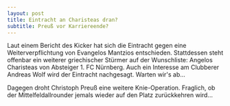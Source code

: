 ```yaml
---
layout: post
title: Eintracht an Charisteas dran?
subtitle: Preuß vor Karriereende?
---
```


Laut einem Bericht des Kicker hat sich die Eintracht gegen eine Weiterverpflichtung von Evangelos Mantzios entschieden. Stattdessen steht offenbar ein weiterer griechischer Stürmer auf der Wunschliste: Angelos Charisteas von Absteiger 1. FC Nürnberg. Auch ein Interesse am Clubberer Andreas Wolf wird der Eintracht nachgesagt. Warten wir's ab...

Dagegen droht Christoph Preuß eine weitere Knie-Operation. Fraglich, ob der Mittelfeldallrounder jemals wieder auf den Platz zurückkehren wird...
